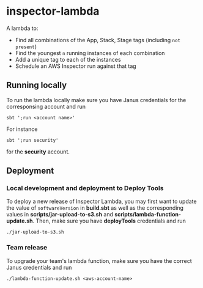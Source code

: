 # inspector-lambda

A lambda to:

* Find all combinations of the App, Stack, Stage tags (including `not present`)
* Find the youngest `n` running instances of each combination
* Add a unique tag to each of the instances
* Schedule an AWS Inspector run against that tag

## Running locally

To run the lambda locally make sure you have Janus credentials for the corresponsing account and run 

```
sbt ';run <account name>'
```

For instance 

```
sbt ';run security'
```

for the **security** account.

## Deployment

### Local development and deployment to Deploy Tools

To deploy a new release of Inspector Lambda, you may first want to update the value of `softwareVersion` in **build.sbt** as well as the corresponding values in **scripts/jar-upload-to-s3.sh** and **scripts/lambda-function-update.sh**. Then,  make sure you have **deployTools** credentials and run

```
./jar-upload-to-s3.sh
```

### Team release

To upgrade your team's lambda function, make sure you have the correct Janus credentials and run 

```
./lambda-function-update.sh <aws-account-name>
```

